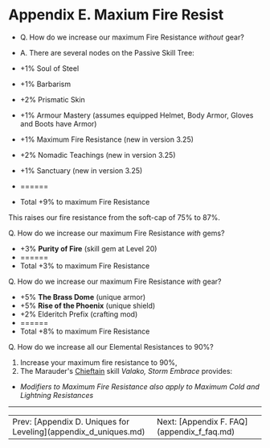 # Appendix E. Maxium Fire Resist

* Q. How do we increase our maximum Fire Resistance _without_ gear?
* A. There are several nodes on the Passive Skill Tree:


* +1% Soul of Steel
* +1% Barbarism
* +2% Prismatic Skin
* +1% Armour Mastery (assumes equipped Helmet, Body Armor, Gloves and Boots have Armor)
* +1% Maximum Fire Resistance (new in version 3.25)
* +2% Nomadic Teachings (new in version 3.25)
* +1% Sanctuary (new in version 3.25)
* ======
* Total +9% to maximum Fire Resistance


This raises our fire resistance from the soft-cap of 75% to 87%.

Q. How do we increase our maximum Fire Resistance _with_ gems?

* +3% **Purity of Fire** (skill gem at Level 20)
* ======
* Total +3% to maximum Fire Resistance

Q. How do we increase our maximum Fire Resistance _with_ gear?

*  +5% **The Brass Dome** (unique armor)
*  +5% **Rise of the Phoenix** (unique shield)
*  +2% Elderitch Prefix (crafting mod)
* ======
* Total +8% to maximum Fire Resistance

Q. How do we increase all our Elemental Resistances to 90%?

1. Increase your maximum fire resistance to 90%,
2. The Marauder's [Chieftain](https://www.pathofexile.com/ascendancy/classes/Chieftain) skill _Valako, Storm Embrace_ provides:

  * _Modifiers to Maximum Fire Resistance also apply to Maximum Cold and Lightning Resistances_

---

<table>
<tr>
<td>Prev: [Appendix D. Uniques for Leveling](appendix_d_uniques.md)</td>
<td>Next: [Appendix F. FAQ](appendix_f_faq.md)</td>
</tr>
</table>
